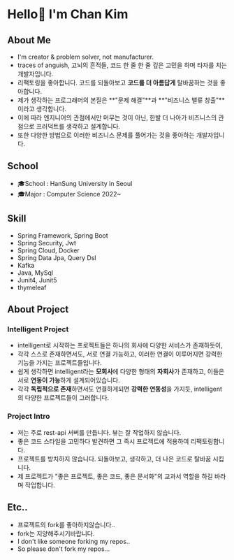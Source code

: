# Hello👋 I'm Chan Kim

## About Me
* I'm creator & problem solver, not manufacturer.
* traces of anguish, 고뇌의 흔적들, 코드 한 줄 한 줄 깊은 고민을 하며 타자를 치는 개발자입니다.
* 리팩토링을 좋아합니다. 코드를 되돌아보고 **코드를 더 아름답게** 탈바꿈하는 것을 좋아합니다. 
* 제가 생각하는 프로그래머의 본질은 **"문제 해결"**과 **"비즈니스 밸류 창출"**이라고 생각합니다.
* 이에 따라 엔지니어의 관점에서만 머무는 것이 아닌, 한발 더 나아가 비즈니스의 관점으로 프러덕트를 생각하고 설계합니다.
* 또한 다양한 방법으로 이러한 비즈니스 문제를 풀어가는 것을 좋아하는 개발자입니다.

## School
* 🎓School : HanSung University in Seoul
* 🎓Major : Computer Science 2022~
## Skill
* Spring Framework, Spring Boot
* Spring Security, Jwt
* Spring Cloud, Docker
* Spring Data Jpa, Query Dsl
* Kafka
* Java, MySql 
* Junit4, Junit5
* thymeleaf
## About Project
### Intelligent Project
* intelligent로 시작하는 프로젝트들은 하나의 회사에 다양한 서비스가 존재하듯이, 
* 각각 스스로 존재하면서도, 서로 연결 가능하고, 이러한 연결이 이루어지면 강력한 기능을 가지는 프로젝트들입니다.
* 쉽게 생각하면 intelligent라는 **모회사**에 다양한 형태의 **자회사**가 존재하고, 이들은 서로 **연동이 가능**하게 설계되어있습니다.
* 각각 **독립적으로 존재**하면서도 연결하게되면 **강력한 연동성**을 가지듯, intelligent의 다양한 프로젝트들이 그러합니다.
### Project Intro
* 저는 주로 rest-api 서버를 만듭니다. 뷰는 잘 작업하지 않습니다.
* 좋은 코드 스타일을 고민하다 발견하면 그 즉시 프로젝트에 적용하여 리팩토링합니다.
* 프로젝트를 방치하지 않습니다. 되돌아보고, 생각하고, 더 나은 코드로 탈바꿈 시킵니다.
* 제 프로젝트가 "좋은 프로젝트, 좋은 코드, 좋은 문서화"의 교과서 역할을 하길 바라며 작업합니다.
## Etc..
* 프로젝트의 fork를 좋아하지않습니다..
* fork는 지양해주시기바랍니다.
* I don't like someone forking my repos..
* So please don't fork my repos...
